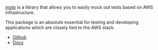 <!--
.. title: Moto
.. slug: moto
.. date: 2020-06-25 00:00:00
.. tags: python,aws,python
.. category: python
.. link: 
.. description: 
.. type: text
-->

[moto](http://getmoto.org) is a library that allows you to easily mock out tests based on AWS infrastructure.

This package is an absolute essential for testing and developing applications which are closely tied to the AWS stack.

<ul class="no-bullet">
  <li>
    <i class="fab fa-github"></i>
    <a href="https://github.com/spulec/moto">Github</a>
  </li>
  <li>
    <i class="fas fa-book-open"></i>
    <a href="http://docs.getmoto.org/en/latest/">Docs</a>
  </li>
</ul>
